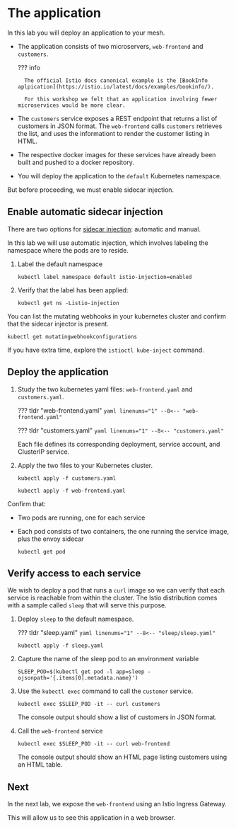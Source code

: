 # The application

In this lab you will deploy an application to your mesh.

- The application consists of two microservers, `web-frontend` and `customers`.

    ??? info

        The official Istio docs canonical example is the [BookInfo aplpication](https://istio.io/latest/docs/examples/bookinfo/).

        For this workshop we felt that an application involving fewer microservices would be more clear.

- The `customers` service exposes a REST endpoint that returns a list of customers in JSON format.  The `web-frontend` calls `customers` retrieves the list, and uses the informationt to render the customer listing in HTML.

- The respective docker images for these services have already been built and pushed to a docker repository.

- You will deploy the application to the `default` Kubernetes namespace.

But before proceeding, we must enable sidecar injection.

## Enable automatic sidecar injection

There are two options for [sidecar injection](https://istio.io/latest/docs/setup/additional-setup/sidecar-injection/): automatic and manual.

In this lab we will use automatic injection, which involves labeling the namespace where the pods are to reside.

1.  Label the default namespace

    ```shell
    kubectl label namespace default istio-injection=enabled
    ```

1. Verify that the label has been applied:

    ```shell
    kubectl get ns -Listio-injection
    ```

You can list the mutating webhooks in your kubernetes cluster and confirm that the sidecar injector is present.

```shell
kubectl get mutatingwebhookconfigurations
```

If you have extra time, explore the `istioctl kube-inject` command.

## Deploy the application

1. Study the two kubernetes yaml files: `web-frontend.yaml` and `customers.yaml`.

    ??? tldr "web-frontend.yaml"
        ```yaml linenums="1"
        --8<-- "web-frontend.yaml"
        ```

    ??? tldr "customers.yaml"
        ```yaml linenums="1"
        --8<-- "customers.yaml"
        ```

    Each file defines its corresponding deployment, service account, and ClusterIP service.

1. Apply the two files to your Kubernetes cluster.

    ```shell
    kubectl apply -f customers.yaml
    ```

    ```shell
    kubectl apply -f web-frontend.yaml
    ```

Confirm that:

- Two pods are running, one for each service
- Each pod consists of two containers, the one running the service image, plus the envoy sidecar

    ```shell
    kubectl get pod
    ```

## Verify access to each service

We wish to deploy a pod that runs a `curl` image so we can verify that each service is reachable from within the cluster.
The Istio distribution comes with a sample called `sleep` that will serve this purpose.

1. Deploy `sleep` to the default namespace.

    ??? tldr "sleep.yaml"
        ```yaml linenums="1"
        --8<-- "sleep/sleep.yaml"
        ```

    ```shell
    kubectl apply -f sleep.yaml
    ```

1. Capture the name of the sleep pod to an environment variable

    ```shell
    SLEEP_POD=$(kubectl get pod -l app=sleep -ojsonpath='{.items[0].metadata.name}')
    ```

1. Use the `kubectl exec` command to call the `customer` service.

    ```shell
    kubectl exec $SLEEP_POD -it -- curl customers
    ```

    The console output should show a list of customers in JSON format.

1. Call the `web-frontend` service

    ```shell
    kubectl exec $SLEEP_POD -it -- curl web-frontend
    ```

    The console output should show an HTML page listing customers using an HTML table.

## Next

In the next lab, we expose the `web-frontend` using an Istio Ingress Gateway.

This will allow us to see this application in a web browser.
